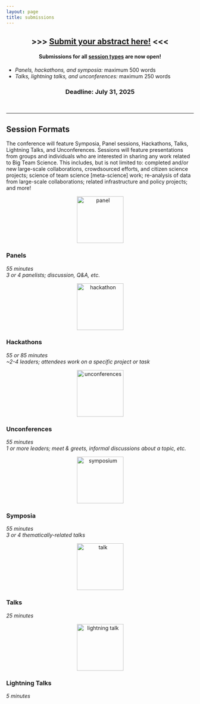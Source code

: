 ```yaml
---
layout: page
title: submissions
---
```



<h2 align="center"> >>> <a href="https://docs.google.com/forms/d/e/1FAIpQLSdIfHkVRsmgCAL2YUzbDfyI91gElCtlXPkIPUwoOcxLZIeIYw/viewform?usp=dialog" target="_blank">Submit your abstract here!</a> <<< </h2> 

<h4 align="center">Submissions for all <a href="#sessions">session types</a> are now open!</h4>


* *Panels, hackathons, and symposia:* maximum 500 words
* *Talks, lightning talks, and unconferences:* maximum 250 words


<h3 align="center">Deadline: July 31, 2025</h3>


<br>


***
<h2 id="sessions">Session Formats</h2>

The conference will feature Symposia, Panel sessions, Hackathons, Talks, Lightning Talks, and Unconferences. Sessions will feature presentations from groups and individuals who are interested in sharing any work related to Big Team Science. This includes, but is not limited to: completed and/or new large-scale collaborations, crowdsourced efforts, and citizen science projects; science of team science [meta-science] work; re-analysis of data from large-scale collaborations; related infrastructure and policy projects; and more!

<section>
  <div class="container">
    <div class="row justify-content-around">
      <div class="col-sm-3" align="center">
        <img src="/assets/img/panel.png" alt="panel" width="125" height="125"><br>
      </div>
      <div class="col-sm-9" align="left">
        <h3>Panels</h3>
        <i>55 minutes</i><br>
        <i>3 or 4 panelists; discussion, Q&A, etc.</i><br>
      </div>
    </div>
    <div class="col-sm-12">
        <p>   </p>
    </div>
    <div class="row justify-content-around">
      <div class="col-sm-3" align="center">
        <img src="/assets/img/hackathon.png" alt="hackathon" width="125" height="125"><br>
      </div>
      <div class="col-sm-9" align="left">
        <h3>Hackathons</h3>
        <i>55 or 85 minutes</i><br>
        <i>~2-4 leaders; attendees work on a specific project or task</i><br>
      </div>
    </div>
    <div class="col-sm-12">
        <p>   </p>
    </div>
    <div class="row justify-content-around">
      <div class="col-sm-3" align="center">
        <img src="/assets/img/unconference.png" alt="unconferences" width="125" height="125"><br>
      </div>
      <div class="col-sm-9" align="left">
        <h3>Unconferences</h3>
        <i>55 minutes</i><br>
        <i>1 or more leaders; meet & greets, informal discussions about a topic, etc.</i><br>
      </div>
    </div>
    <div class="col-sm-12">
        <p>   </p>
    </div>
    <div class="row justify-content-around">
      <div class="col-sm-3" align="center">
        <img src="/assets/img/symposium.png" alt="symposium" width="125" height="125"><br>
      </div>
      <div class="col-sm-9" align="left">
        <h3>Symposia</h3>
        <i>55 minutes</i><br>
        <i>3 or 4 thematically-related talks</i> <br>
      </div>
    </div>
    <div class="col-sm-12">
        <p>   </p>
    </div>
    <div class="row justify-content-around">
      <div class="col-sm-3" align="center">
        <img src="/assets/img/talk.png" alt="talk" width="125" height="125"><br>
      </div>
      <div class="col-sm-9" align="left">
        <h3>Talks</h3>
        <i>25 minutes</i><br> 
      </div>
    </div>
    <div class="col-sm-12">
        <p>   </p>
    </div>
    <div class="row justify-content-around">
      <div class="col-sm-3" align="center">
        <img src="/assets/img/lightning.png" alt="lightning talk" width="125" height="125"><br>
      </div>
      <div class="col-sm-9" align="left">
        <h3>Lightning Talks</h3>
        <i>5 minutes</i><br> 
      </div>
    </div>
    <div class="col-sm-12">
        <p>   </p>
    </div>
  </div>
</section> 

<br>